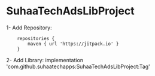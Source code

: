 # SuhaaTechAdsLibProject

1-	Add Repository:

		repositories {
			maven { url 'https://jitpack.io' }
		}

2-	Add Library:
  		implementation 'com.github.suhaatechapps:SuhaaTechAdsLibProject:Tag'
	
